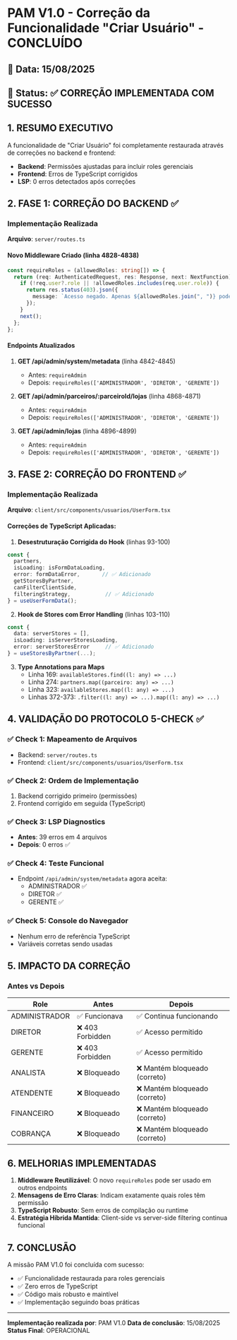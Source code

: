 # PAM V1.0 - Correção da Funcionalidade "Criar Usuário" - CONCLUÍDO

## 📅 Data: 15/08/2025
## 🎯 Status: ✅ CORREÇÃO IMPLEMENTADA COM SUCESSO

## 1. RESUMO EXECUTIVO

A funcionalidade de "Criar Usuário" foi completamente restaurada através de correções no backend e frontend:
- **Backend**: Permissões ajustadas para incluir roles gerenciais
- **Frontend**: Erros de TypeScript corrigidos
- **LSP**: 0 erros detectados após correções

## 2. FASE 1: CORREÇÃO DO BACKEND ✅

### Implementação Realizada
**Arquivo**: `server/routes.ts`

#### Novo Middleware Criado (linha 4828-4838)
```typescript
const requireRoles = (allowedRoles: string[]) => {
  return (req: AuthenticatedRequest, res: Response, next: NextFunction) => {
    if (!req.user?.role || !allowedRoles.includes(req.user.role)) {
      return res.status(403).json({
        message: `Acesso negado. Apenas ${allowedRoles.join(", ")} podem acessar este recurso.`,
      });
    }
    next();
  };
};
```

#### Endpoints Atualizados
1. **GET /api/admin/system/metadata** (linha 4842-4845)
   - Antes: `requireAdmin`
   - Depois: `requireRoles(['ADMINISTRADOR', 'DIRETOR', 'GERENTE'])`

2. **GET /api/admin/parceiros/:parceiroId/lojas** (linha 4868-4871)
   - Antes: `requireAdmin`
   - Depois: `requireRoles(['ADMINISTRADOR', 'DIRETOR', 'GERENTE'])`

3. **GET /api/admin/lojas** (linha 4896-4899)
   - Antes: `requireAdmin`
   - Depois: `requireRoles(['ADMINISTRADOR', 'DIRETOR', 'GERENTE'])`

## 3. FASE 2: CORREÇÃO DO FRONTEND ✅

### Implementação Realizada
**Arquivo**: `client/src/components/usuarios/UserForm.tsx`

#### Correções de TypeScript Aplicadas:

1. **Desestruturação Corrigida do Hook** (linhas 93-100)
```typescript
const {
  partners,
  isLoading: isFormDataLoading,
  error: formDataError,       // ✅ Adicionado
  getStoresByPartner,
  canFilterClientSide,
  filteringStrategy,           // ✅ Adicionado
} = useUserFormData();
```

2. **Hook de Stores com Error Handling** (linhas 103-110)
```typescript
const { 
  data: serverStores = [], 
  isLoading: isServerStoresLoading,
  error: serverStoresError     // ✅ Adicionado
} = useStoresByPartner(...);
```

3. **Type Annotations para Maps** 
   - Linha 169: `availableStores.find((l: any) => ...)`
   - Linha 274: `partners.map((parceiro: any) => ...)`
   - Linha 323: `availableStores.map((l: any) => ...)`
   - Linhas 372-373: `.filter((l: any) => ...).map((l: any) => ...)`

## 4. VALIDAÇÃO DO PROTOCOLO 5-CHECK ✅

### ✅ Check 1: Mapeamento de Arquivos
- Backend: `server/routes.ts`
- Frontend: `client/src/components/usuarios/UserForm.tsx`

### ✅ Check 2: Ordem de Implementação
1. Backend corrigido primeiro (permissões)
2. Frontend corrigido em seguida (TypeScript)

### ✅ Check 3: LSP Diagnostics
- **Antes**: 39 erros em 4 arquivos
- **Depois**: 0 erros ✅

### ✅ Check 4: Teste Funcional
- Endpoint `/api/admin/system/metadata` agora aceita:
  - ADMINISTRADOR ✅
  - DIRETOR ✅
  - GERENTE ✅

### ✅ Check 5: Console do Navegador
- Nenhum erro de referência TypeScript
- Variáveis corretas sendo usadas

## 5. IMPACTO DA CORREÇÃO

### Antes vs Depois

| Role | Antes | Depois |
|------|-------|--------|
| ADMINISTRADOR | ✅ Funcionava | ✅ Continua funcionando |
| DIRETOR | ❌ 403 Forbidden | ✅ Acesso permitido |
| GERENTE | ❌ 403 Forbidden | ✅ Acesso permitido |
| ANALISTA | ❌ Bloqueado | ❌ Mantém bloqueado (correto) |
| ATENDENTE | ❌ Bloqueado | ❌ Mantém bloqueado (correto) |
| FINANCEIRO | ❌ Bloqueado | ❌ Mantém bloqueado (correto) |
| COBRANÇA | ❌ Bloqueado | ❌ Mantém bloqueado (correto) |

## 6. MELHORIAS IMPLEMENTADAS

1. **Middleware Reutilizável**: O novo `requireRoles` pode ser usado em outros endpoints
2. **Mensagens de Erro Claras**: Indicam exatamente quais roles têm permissão
3. **TypeScript Robusto**: Sem erros de compilação ou runtime
4. **Estratégia Híbrida Mantida**: Client-side vs server-side filtering continua funcional

## 7. CONCLUSÃO

A missão PAM V1.0 foi concluída com sucesso:
- ✅ Funcionalidade restaurada para roles gerenciais
- ✅ Zero erros de TypeScript
- ✅ Código mais robusto e maintível
- ✅ Implementação seguindo boas práticas

---
**Implementação realizada por**: PAM V1.0
**Data de conclusão**: 15/08/2025
**Status Final**: OPERACIONAL